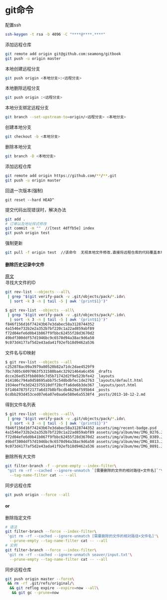 # git命令

配置ssh
```bash
ssh-keygen -t rsa -b 4096 -C "****@****.****"
```

添加远程仓库
```bash
git remote add origin git@github.com:seamong/gitbook
git push -u origin master
```

本地创建远程分支
```bash
git push origin <本地分支>:<远程分支>
```

本地删除远程分支
```bash
git push origin :<远程分支>
```

本地分支绑定远程分支
```bash
git branch --set-upstream-to=origin/<远程分支> <本地分支>
```

创建本地分支
```bash
git checkout -b <本地分支>
```

删除本地分支
```bash
git branch -D <本地分支>
```

添加远程仓库
```bash
git remote add origin https://github.com/**/**.git
git push -u origin master
```

回退一次版本(强制)
```
git reset --hard HEAD^
```

提交代码出现错误时，解决办法
```bash
git add .
# 订单以及地址样式修改
git commit -m ""  //[test 4dffb5e] index
git push origin test
```

强制更新
```bash
git pull -f origin test  //该命令  无视本地文件修改.直接将远程仓库的代码覆盖本地文件
```
#### 删除历史记录中文件
[原文](https://harttle.land/2016/03/22/purge-large-files-in-gitrepo.html)<br/>
寻找大文件的ID
```bash
git rev-list --objects --all\
 | grep "$(git verify-pack -v .git/objects/pack/*.idx\
  | sort -k 3 -n | tail -5 | awk '{print$1}')"
```
```bash
$ git rev-list --objects --all\
 | grep "$(git verify-pack -v .git/objects/pack/*.idx\
  | sort -k 3 -n | tail -5 | awk '{print$1}')"
f846f156d16f74243b67e3dabec58a3128744352
4a1546e732b2e2a352b7bf220c1a22ad859abf89
f72d04efe6d0b41b067f9fbbc62455f28d3670d2
49bdf300ddf57d1946bc9c6570d94a38ac9d6a50
9c073d4177af5d2e43ada41f92efb18d9462a536
```
文件名与ID映射
```bash
$ git rev-list --objects --all
c252878ac09a3979a80520b82a71dc2dae4529f9
7bc7d05c6097063f531580ba4c32921464a6c456 _drafts
dcce26ed53fbb869dc7d5b71742d2f9e523bfe42 _layouts
414186c794a0d58695abb75c548bdbfec1de2763 _layouts/default.html
1934eeffe3d242375510dff28cffa6de6b3de367 _layouts/post.html
5f14647875f2177a6d37b8bfbcdb4629af595b64 _posts
6cdbb293d453ced07e6a07e0aa6e580e6a5538f4 _posts/2013-10-12-2.md
```
得到文件名列表
```bash
$ git rev-list --objects --all\
 | grep "$(git verify-pack -v .git/objects/pack/*.idx\
  | sort -k 3 -n | tail -5 | awk '{print$1}')"
f846f156d16f74243b67e3dabec58a3128744352 assets/img/recent-badge.psd
4a1546e732b2e2a352b7bf220c1a22ad859abf89 assets/img/album/me/IMG_0276.JPG
f72d04efe6d0b41b067f9fbbc62455f28d3670d2 assets/img/album/me/IMG_0389.JPG
49bdf300ddf57d1946bc9c6570d94a38ac9d6a50 assets/img/album/me/IMG_0813.JPG
9c073d4177af5d2e43ada41f92efb18d9462a536 assets/img/album/me/IMG_0891.JPG
```
删除所有大文件
```bash
git filter-branch -f --prune-empty --index-filter\
 "git rm -rf --cached --ignore-unmatch `[需要删除的文件的相对路径+文件名]`"\
  --tag-name-filter cat -- --all
```
同步远程仓库
```bash
git push origin --force --all
```

#### or
删除指定文件
```bash
# 语法
git filter-branch --force --index-filter\
 'git rm -rf --cached --ignore-unmatch [需要删除的文件的相对路径+文件名]'\
  --prune-empty --tag-name-filter cat -- --all
# 实例
git filter-branch --force --index-filter\
 'git rm -rf --cached --ignore-unmatch seaver/input.txt'\
  --prune-empty --tag-name-filter cat -- --all
```
同步远程仓库
```bash
git push origin master --force\
 && rm -rf .git/refs/original/\
  && git reflog expire --expire=now --all\
   && git gc --prune=now
```
